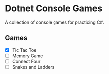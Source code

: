 # Dotnet Console Games

A collection of console games for practicing C#.

## Games

- [x] Tic Tac Toe
- [ ] Memory Game
- [ ] Connect Four
- [ ] Snakes and Ladders
